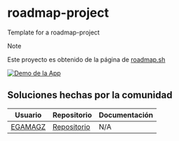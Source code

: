 # roadmap-project
Template for a roadmap-project


> [!NOTE]
> Este proyecto es obtenido de la página de <a href="https://roadmap.sh/projects/blogging-platform-api">roadmap.sh</a>

[![Demo de la App](https://img.youtube.com/vi/ID_DEL_VIDEO/maxresdefault.jpg)]([https://www.youtube.com/watch?v=ID_DEL_VIDEO](https://youtu.be/E9S03_SnEBk))

## Soluciones hechas por la comunidad
|Usuario|Repositorio| Documentación |
|-------|-----------|---------|
| <a href="https://github.com/EGAMAGZ">EGAMAGZ</a> |<a href="https://github.com/EGAMAGZ/Blogging-Platform-API">Repositorio</a> | N/A |
